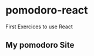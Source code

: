 # pomodoro-react
First Exercices to use React

## My pomodoro Site

[](https://pomodorotonio.netlify.app/)

